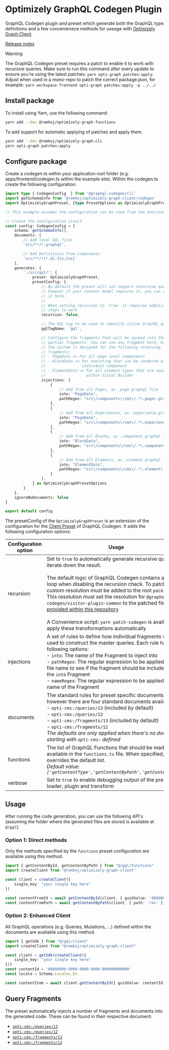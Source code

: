 # Optimizely GraphQL Codegen Plugin
GraphQL Codegen plugin and preset which generate both the GraphQL type definitions and a few convenienece methods for useage with [Optimizely Graph Client](../optimizely-graph-client/README.md).

[Release notes](https://github.com/remkoj/optimizely-dxp-clients/releases)

> [!WARNING]
> The GraphQL Codegen preset requires a patch to enable it to work with recursive queries. Make sure to run this command after every update to ensure you're using the latest patches: `yarn opti-graph patches:apply`. Adjust when used in a mono-repo to patch the correct package.json, for example: `yarn workspace frontend opti-graph patches:apply -p ../../`

## Install package
To install using Yarn, use the following command:

```bash
yarn add --dev @remkoj/optimizely-graph-functions
```

To add support for automatic applying of patches and apply them.
```bash
yarn add --dev @remkoj/optimizely-graph-cli
yarn opti-graph patches:apply
```

## Configure package
Create a codegen.ts within your application root folder (e.g. apps/frontend/codegen.ts within the example site). Within the codegen.ts create the following configuration:

```typescript
import type { CodegenConfig  } from '@graphql-codegen/cli'
import getSchemaInfo from '@remkoj/optimizely-graph-client/codegen'
import OptimizelyGraphPreset, {type PresetOptions as OptimizelyGraphPresetOptions}  from '@remkoj/optimizely-graph-functions/preset'

// This example assumes the configuration can be read from the environment variables, make sure .env files (if you use them) are processed prior to invoking getSchemaInfo()

// Create the configuration itself
const config: CodegenConfig = {
    schema: getSchemaInfo(),
    documents: [
        // Add local GQL files
        'src/**/*.graphql',

        // Add Definitions from components
        'src/**/!(*.d).{ts,tsx}'
    ],
    generates: {
        './src/gql/': {
            preset: OptimizelyGraphPreset,
            presetConfig: {
                // By default the preset will not support recursive queries, 
                // however if your content model requires it, you can enable
                // it here.
                //
                // When setting recursion to `true` it requires additional
                // steps to work
                recursion: false,

                // The GQL tag to be used to identify inline GraphQL queries
                gqlTagName: 'gql',

                // Configure the fragments that will be spread into the utility
                // partial fragments. You can use any fragment here, however 
                // the system is designed for the following receiving 
                // fragments:
                // - PageData => For all page-level components
                // - BlockData => For everyting that can be rendered as
                //                individual component
                // - ElementData => For all element types that are useable
                //                  within Visual Builder
                injections: [
                    {
                        // Add from all Pages, as .page.graphql file
                        into: "PageData",
                        pathRegex: "src\/components\/cms\/.*\.page\.graphql$"
                    },
                    {
                        // Add from all Experiences, as .experience.graphql file
                        into: "PageData",
                        pathRegex: "src\/components\/cms\/.*\.experience\.graphql$"
                    },
                    {
                        // Add from all Blocks, as .component.graphql file
                        into: "BlockData",
                        pathRegex: "src\/components\/cms\/.*\.component\.graphql$"
                    },
                    {
                        // Add from all Elements, as .element.graphql file
                        into: "ElementData",
                        pathRegex: "src\/components\/cms\/.*\.element\.graphql$"
                    }
                ],
            } as OptimizelyGraphPresetOptions
        }
    },
    ignoreNoDocuments: false
}

export default config
```

The presetConfig of the `OptimizelyGraphPreset` is an extension of the configuration for the [Client Preset](https://the-guild.dev/graphql/codegen/plugins/presets/preset-client) of GraphQL Codegen. It adds the following configuration options:

| Configuration option | Usage |
| --- | --- |
| recursion | Set to `true` to automatically generate recursive queries to iterate down the result.<br><br>The default logic of GraphQL Codegen contains an infite loop when disabling the recursion check. To patch this, a custom resolution must be added to the root `package.json`. This resolution must set the resolution for `@graphql-codegen/visitor-plugin-common` to the patched file [provided within this repository](../../dependencies/graphql-codegen-visitor-plugin-common-v5.6.0-patched.tgz)<br/><br/>A Convenience script: `yarn patch-codegen` is available to apply these transformations automatically |
| injections | A set of rules to define how individual fragments will be used to construct the master queries. Each rule has the following options: <br/>- `into`:  The name of the Fragment to inject into<br/>- `pathRegex`: The regular expression to be applied ot the file name to see if the fragment should be included with the `into` Fragment<br/>- `nameRegex`: The regular expression to be applied to the name of the Fragment
| documents | The standard rules for preset specific documents, however there are four standard documents available:<br/>- `opti-cms:/queries/13` (included by default)<br/>- `opti-cms:/queries/12`<br/>- `opti-cms:/fragments/13` (included by default)<br/>- `opti-cms:/fragments/12`<br/>*The defaults are only applied when there's no document starting with `opti-cms:` defined*
| functions | The list of GraphQL Functions that should be made available in the `functions.ts` file. When specified, this overrides the default list.<br/>*Default value: `['getContentType','getContentByPath','getContentById']`*
| verbose | Set to `true` to enable debugging output of the preset, loader, plugin and transform |


## Usage
After running the code generation, you can use the following API's (assuming the folder where the generated files are stored is available at `@/gql`):

### Option 1: Direct methods
Only the methods specified by the `functions` preset configuration are available using this method.

```typescript
import { getContentById, getContentByPath } from "@/gql/functions"
import createClient from "@remkoj/optimizely-graph-client"

const client = createClient({
    single_key: "your single key here"
})

const contentFromId = await getContentById(client, { guidValue: '00000000-0000-0000-0000-000000000000', locale: 'en' })
const contentFromPath = await getContentByPath(client, { path: '/en' })
```

### Option 2: Enhanced Client
All GraphQL operations (e.g. Queries, Mutations, ...) defined within the documents are available using this method.

```typescript
import { getSdk } from "@/gql/client"
import createClient from "@remkoj/optimizely-graph-client"

const client = getSdk(createClient({
    single_key: "your single key here"
}))
const contentId = '00000000-0000-0000-0000-000000000000'
const locale = Schema.Locales.En

const contentItem = await client.getContentById({ guidValue: contentId, locale })
```

## Query Fragments
The preset automatically injects a number of fragments and documents into the generated code. These can be found in their respective document:

- [`opti-cms:/queries/13`](./src/documents/queries.cms13.ts)
- [`opti-cms:/queries/12`](./src/documents/queries.cms12.ts)
- [`opti-cms:/fragments/13`](./src/documents/fragments.cms13.ts)
- [`opti-cms:/fragments/12`](./src/documents/fragments.cms12.ts)
